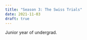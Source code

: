 ```yaml
---
title: "Season 3: The Swiss Trials"
date: 2021-11-03
draft: true
---
```


Junior year of undergrad.
<!--more--> 